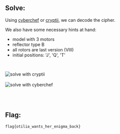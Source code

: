 ## Solve:

Using [cyberchef](https://gchq.github.io/CyberChef/) or [cryptii](https://cryptii.com/pipes), we can decode the cipher.

We also have some necessary hints at hand:
  - model with 3 motors
  - reflector type B
  - all rotors are last version (VIII)
  - initial positions: 'J', 'Q', 'T'

<br/>

![solve with cryptii](https://user-images.githubusercontent.com/93029180/209445336-29beb822-ad33-4543-b4e7-fa249daf822c.png)
<br/><br/>
![solve with cyberchef](https://user-images.githubusercontent.com/93029180/209445339-4b46cee9-ece4-4949-8d08-b45a65a8c2f9.png)

<br/><br/>

## Flag:
`flag{otilia_wants_her_enigma_back}`
